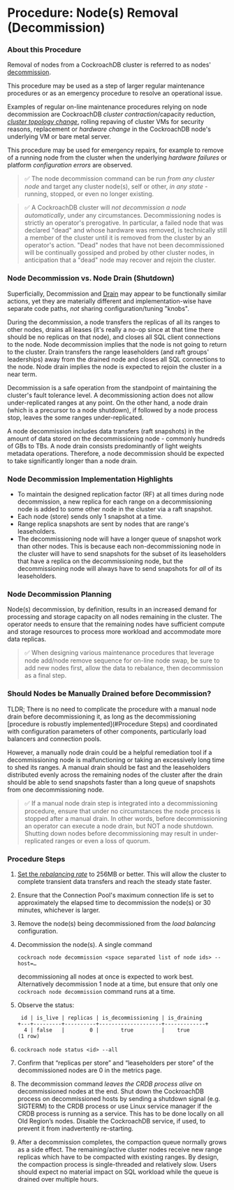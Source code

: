 # Procedure:  Node(s) Removal (Decommission)

### About this Procedure

Removal of nodes from a CockroachDB cluster is referred to as nodes' [decommission](https://www.cockroachlabs.com/docs/stable/node-shutdown?filters=decommission#decommission-the-node).

This procedure may be used as a step of larger regular maintenance procedures or as an emergency procedure to resolve an operational issue.

Examples of regular on-line maintenance procedures relying on node decommission are CockroachDB *cluster contraction*/capacity reduction, [*cluster topology change*](./cluster-region-migrate.md), rolling repaving of cluster VMs for security reasons, replacement or *hardware change* in the CockroachDB node's underlying VM or bare metal server.

This procedure may be used for emergency repairs, for example to remove of a running node from the cluster when the underlying *hardware failures* or platform *configuration errors* are observed. 

> ✅ The node decommission command can be run *from any cluster node* and target any cluster node(s), self or other, *in any state* - running, stopped, or even no longer existing.


> ✅ A CockroachDB cluster will *not decommission a node automatically*, under any circumstances. Decommissioning nodes is strictly an operator's prerogative. In particular, a failed node that was declared "dead" and whose hardware was removed, is technically still a member of the cluster until it is removed from the cluster by an operator's action. "Dead" nodes that have not been decommissioned will be continually gossiped and probed by other cluster nodes, in anticipation that a "dead" node may recover and rejoin the cluster.



### Node Decommission vs. Node Drain (Shutdown)

Superficially, Decommission and [Drain](./node-stop.md) may appear to be functionally similar actions, yet they are materially different and implementation-wise have separate code paths, *not* sharing configuration/tuning "knobs". 

During the decommission, a node transfers the replicas of all its ranges to other nodes, drains all leases (it's really a no-op since at that time there should be no replicas on that node), and closes all SQL client connections to the node. Node decommission implies that the node is not going to return to the cluster.
Drain transfers the range leaseholders (and raft groups' leaderships) away from the drained node and closes all SQL connections to the node. Node drain implies the node is expected to rejoin the cluster in a near term.

Decommission is a safe operation from the standpoint of maintaining the cluster's fault tolerance level. A decommissioning action does not allow under-replicated ranges at any point. On the other hand, a node drain (which is a precursor to a node shutdown), if followed by a node process stop, leaves the some ranges under-replicated.

A node decommission includes data transfers (raft snapshots) in the amount of data stored on the decommissioning node - commonly hundreds of GBs to TBs. A node drain consists predominantly of light weights metadata operations. Therefore, a node decommission should be expected to take significantly longer than a node drain.



### Node Decommission Implementation Highlights

- To maintain the designed replication factor (RF) at all times during node decommission, a new replica for each range on a decommissioning node is added to some other node in the cluster via a raft snapshot. 
- Each node (store) sends only 1 snapshot at a time.
- Range replica snapshots are sent by nodes that are range's leaseholders.
- The decommissioning node will have a longer queue of snapshot work than other nodes. This is because each non-decommissioning node in the cluster will have to send snapshots for the subset of its leaseholders that have a replica on the decommissioning node, but the decommissioning node will always have to send snapshots for *all* of its leaseholders.



### Node Decommission Planning 

Node(s) decommission, by definition, results in an increased demand for processing and storage capacity on all nodes remaining in the cluster. The operator needs to ensure that the remaining nodes have sufficient compute and storage resources to process more workload and accommodate more data replicas.

> ✅ When designing various maintenance procedures that leverage node add/node remove sequence for on-line node swap, be sure to add new nodes first, allow the data to rebalance, then decommission as a final step. 



### Should Nodes be Manually Drained before Decommission?  

TLDR; There is no need to complicate the procedure with a manual node drain before decommissioning it, as long as the decommissioning [procedure is robustly implemented](#Procedure Steps) and coordinated with configuration parameters of other components, particularly load balancers and connection pools.

However, a manually node drain could be a helpful remediation tool if a decommissioning node is malfunctioning or taking an excessively long time to shed its ranges. A manual drain should be fast and the leaseholders distributed evenly across the remaining nodes of the cluster after the drain should be able to send snapshots faster than a long queue of snapshots from one decommissioning node.

> ✅ If a manual node drain step is integrated into a decommissioning procedure, ensure that under no circumstances the node process is stopped after a manual drain. In other words, before decommissioning an operator can execute a node drain, but NOT a node shutdown. Shutting down nodes before decommissioning may result in under-replicated ranges or even a loss of quorum.



### Procedure Steps

1. [Set the *rebalancing rate*](./change-rebalancing-rate.md) to 256MB or better. This will allow the cluster to complete transient data transfers and reach the steady state faster.

   

2. Ensure that the Connection Pool's maximum connection life is set to approximately the elapsed time to decommission the node(s) or 30 minutes, whichever is larger. 

   

3. Remove the node(s) being decommissioned from the *load balancing* configuration.

   

4. Decommission the node(s). A single command

   `cockroach node decommission <space separated list of node ids> --host=…`

   decommissioning all nodes at once is expected to work best. Alternatively decommission 1 node at a time, but ensure that only one `cockroach node decommission` command runs at a time.

   

5. Observe the status:

   ```
    id | is_live | replicas | is_decommissioning | is_draining 
   +---+---------+----------+--------------------+-------------+
     4 | false   |        0 |       true         |    true   
   (1 row)
   ```

   

6. `cockroach node status <id> --all`

   

7. Confirm that “replicas per store” and “leaseholders per store” of the decommissioned nodes are 0 in the metrics page.

   

8. The decommission command *leaves the CRDB process alive* on decommissioned nodes at the end. Shut down the CockroachDB process on decommissioned hosts by sending a shutdown signal (e.g. SIGTERM) to the CRDB process or use Linux service manager if the CRDB process is running as a service. This has to be done locally on all Old Region’s nodes. Disable the CockroachDB service, if used, to prevent it from inadvertently re-starting.

   

9. After a decommission completes, the compaction queue normally grows as a side effect. The remaining/active cluster nodes receive new range replicas which have to be compacted with existing ranges. By design, the compaction process is single-threaded and relatively slow. Users should expect no material impact on SQL workload while the queue is drained over multiple hours.


